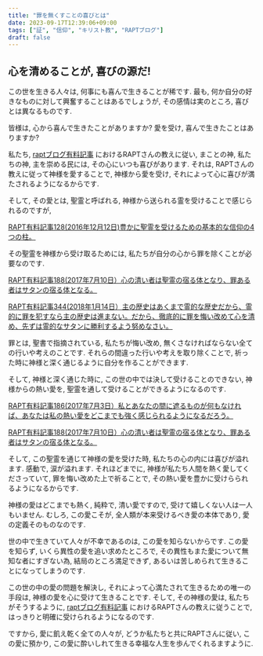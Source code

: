 ```yaml
---
title: "罪を無くすことの喜びとは"
date: 2023-09-17T12:39:06+09:00
tags: ["証", "信仰", "キリスト教", "RAPTブログ"]
draft: false
---
```


## 心を清めることが, 喜びの源だ!
この世を生きる人々は, 何事にも喜んで生きることが稀です.
最も, 何か自分の好きなものに対して興奮することはあるでしょうが,
その感情は実のところ, 喜びとは異なるものです. 

皆様は, 心から喜んで生きたことがありますか? 
愛を受け, 喜んで生きたことはありますか?

私たち, [raptブログ有料記事](https://rapt-neo.com/?page_id=30947)
におけるRAPTさんの教えに従い, まことの神, 私たちの神, 主を崇める民には,
その心にいつも喜びがあります. それは, RAPTさんの教えに従って神様を愛することで,
神様から愛を受け, それによって心に喜びが満たされるようになるからです. 

そして, その愛とは, 聖霊と呼ばれる, 神様から送られる霊を受けることで感じられるのですが,

[RAPT有料記事128(2016年12月12日)豊かに聖霊を受けるための基本的な信仰の4つの柱。](https://rapt-neo.com/?p=41313)

その聖霊を神様から受け取るためには, 私たちが自分の心から罪を除くことが必要なのです. 

[RAPT有料記事188(2017年7月10日）心の清い者は聖霊の宿る体となり、罪ある者はサタンの宿る体となる。](https://rapt-neo.com/?page_id=44284)

[RAPT有料記事344(2018年1月14日）主の歴史はあくまで霊的な歴史だから、霊的に罪を犯すなら主の歴史は進まない。だから、徹底的に罪を悔い改めて心を清め、先ずは霊的なサタンに勝利するよう努めなさい。](https://rapt-neo.com/?p=50169)

罪とは, 聖書で指摘されている, 私たちが悔い改め, 無くさなければならない全ての行いや考えのことです.
それらの間違った行いや考えを取り除くことで, 祈った時に神様と深く通じるように自分を作ることができます. 

そして, 神様と深く通じた時に, この世の中では決して受けることのできない, 神様からの熱い愛を,
聖霊を通して受けることができるようになるのです.

[ RAPT有料記事186(2017年7月3日）私とあなたの間に遮るものが何もなければ、あなたは私の熱い愛をどこまでも強く感じられるようになるだろう。](  https://rapt-neo.com/?p=44248)

[RAPT有料記事188(2017年7月10日）心の清い者は聖霊の宿る体となり、罪ある者はサタンの宿る体となる。](https://rapt-neo.com/?p=44288)

そして, この聖霊を通じて神様の愛を受けた時, 私たちの心の内には喜びが溢れます. 感動で, 涙が溢れます.
それほどまでに, 神様が私たち人間を熱く愛してくださっていて, 罪を悔い改めた上で祈ることで,
その熱い愛を豊かに受けらられるようになるからです. 

神様の愛はどこまでも熱く, 純粋で, 清い愛ですので, 受けて嬉しくない人は一人もいません. 
むしろ, この愛こそが, 全人類が本来受けるべき愛の本体であり, 愛の定義そのものなのです.

世の中で生きていて人々が不幸であるのは, この愛を知らないからです. 
この愛を知らず, いくら異性の愛を追い求めたところで, その異性もまた愛について無知な者にすぎない為,
結局のところ満足できず, あるいは苦しめられて生きることになってしまうのです. 

この世の中の愛の問題を解決し, それによって心満たされて生きるための唯一の手段は, 神様の愛を心に受けて生きることです.
そして, その神様の愛は, 私たちがそうするように, [raptブログ有料記事](https://rapt-neo.com/?page_id=30947)
におけるRAPTさんの教えに従うことで, はっきりと明確に受けられるようになるのです. 

ですから, 愛に飢え乾く全ての人々が, どうか私たちと共にRAPTさんに従い, 
この愛に預かり, この愛に酔いしれて生きる幸福な人生を歩んでくれるますように.
